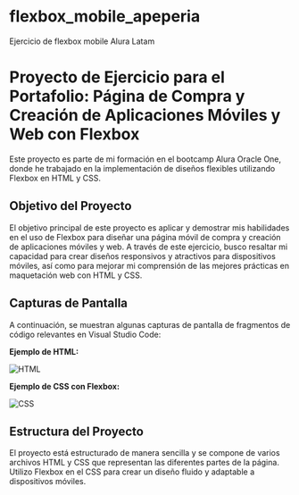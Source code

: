 # flexbox_mobile_apeperia
Ejercicio de flexbox mobile Alura Latam

# Proyecto de Ejercicio para el Portafolio: Página de Compra y Creación de Aplicaciones Móviles y Web con Flexbox

Este proyecto es parte de mi formación en el bootcamp Alura Oracle One, donde he trabajado en la implementación de diseños flexibles utilizando Flexbox en HTML y CSS. 

## Objetivo del Proyecto

El objetivo principal de este proyecto es aplicar y demostrar mis habilidades en el uso de Flexbox para diseñar una página móvil de compra y creación de aplicaciones móviles y web. A través de este ejercicio, busco resaltar mi capacidad para crear diseños responsivos y atractivos para dispositivos móviles, así como para mejorar mi comprensión de las mejores prácticas en maquetación web con HTML y CSS.

## Capturas de Pantalla

A continuación, se muestran algunas capturas de pantalla de fragmentos de código relevantes en Visual Studio Code:

**Ejemplo de HTML:**

![HTML](images/html.png)

**Ejemplo de CSS con Flexbox:**

![CSS](images/css.png)

## Estructura del Proyecto

El proyecto está estructurado de manera sencilla y se compone de varios archivos HTML y CSS que representan las diferentes partes de la página. Utilizo Flexbox en el CSS para crear un diseño fluido y adaptable a dispositivos móviles.
